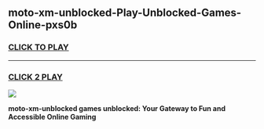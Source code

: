 
## moto-xm-unblocked-Play-Unblocked-Games-Online-pxs0b
<h3>
<a href="https://premium76.site?title=moto-xm-unblocked&ref=25A">CLICK TO PLAY</a></h3>
<hr>

<h3>
<a href="https://premium76.site?title=moto-xm-unblocked&ref=25A">CLICK 2 PLAY</a>
  
</h3>

<a href="https://premium76.site?title=moto-xm-unblocked&ref=25A"><img src="https://clearcache.store/games.png"></a>


**moto-xm-unblocked games unblocked: Your Gateway to Fun and Accessible Online Gaming**
